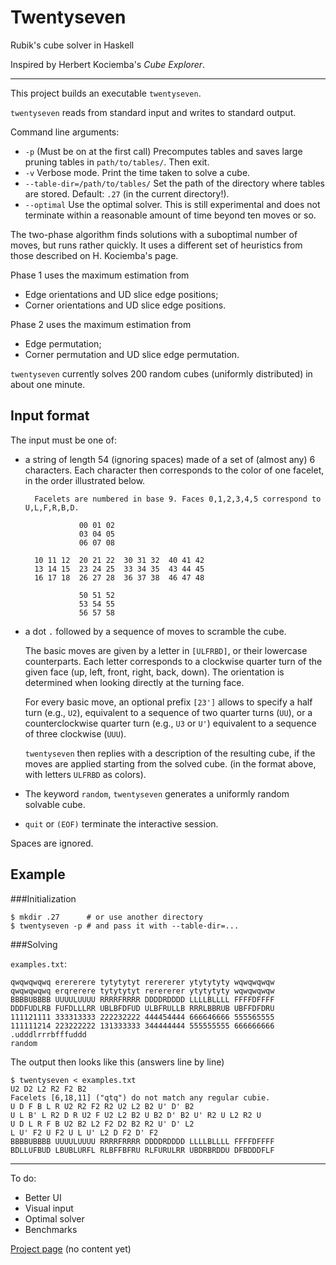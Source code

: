 Twentyseven
===========

Rubik's cube solver in Haskell

Inspired by Herbert Kociemba's *Cube Explorer*.

---

This project builds an executable `twentyseven`.

`twentyseven` reads from standard input and writes to standard output.

Command line arguments:

- `-p` (Must be on at the first call) Precomputes tables
and saves large pruning tables in `path/to/tables/`. Then exit.
- `-v` Verbose mode. Print the time taken to solve a cube.
- `--table-dir=/path/to/tables/` Set the path of the directory where tables are
stored. Default: `.27` (in the current directory!).
- `--optimal` Use the optimal solver. This is still experimental and does
not terminate within a reasonable amount of time beyond ten moves or so.

The two-phase algorithm finds solutions with a suboptimal number of moves,
but runs rather quickly. It uses a different set of heuristics from those
described on H. Kociemba's page.

Phase 1 uses the maximum estimation from

- Edge orientations and UD slice edge positions;
- Corner orientations and UD slice edge positions.

Phase 2 uses the maximum estimation from

- Edge permutation;
- Corner permutation and UD slice edge permutation.

`twentyseven` currently solves 200 random cubes (uniformly distributed)
in about one minute.

Input format
------------

The input must be one of:

- a string of length 54 (ignoring spaces) made of a set of (almost any) 6 characters.
  Each character then corresponds to the color of one facelet,
  in the order illustrated below.

        Facelets are numbered in base 9. Faces 0,1,2,3,4,5 correspond to U,L,F,R,B,D.
    
                  00 01 02
                  03 04 05
                  06 07 08
              
        10 11 12  20 21 22  30 31 32  40 41 42
        13 14 15  23 24 25  33 34 35  43 44 45
        16 17 18  26 27 28  36 37 38  46 47 48
    
                  50 51 52
                  53 54 55
                  56 57 58

- a dot `.` followed by a sequence of moves to scramble the cube.

  The basic moves are given by a letter in `[ULFRBD]`,
  or their lowercase counterparts.
  Each letter corresponds to a clockwise quarter turn of the given face
  (up, left, front, right, back, down).
  The orientation is determined when looking directly at the turning face.

  For every basic move, an optional prefix `[23']` allows to specify
  a half turn (e.g., `U2`),
  equivalent to a sequence of two quarter turns (`UU`),
  or a counterclockwise quarter turn (e.g., `U3` or `U'`)
  equivalent to a sequence of three clockwise (`UUU`).

  `twentyseven` then replies with a description of the resulting cube,
  if the moves are applied starting from the solved cube.
  (in the format above, with letters `ULFRBD` as colors).

- The keyword `random`, `twentyseven` generates a uniformly random solvable
cube.

- `quit` or `(EOF)` terminate the interactive session.

Spaces are ignored.

Example
-------

###Initialization

    $ mkdir .27      # or use another directory
    $ twentyseven -p # and pass it with --table-dir=...

###Solving

`examples.txt`:


    qwqwqwqwq erererere tytytytyt rerererer ytytytyty wqwqwqwqw
    qwqwqwqwq erqrerere tytytytyt rerererer ytytytyty wqwqwqwqw
    BBBBUBBBB UUUULUUUU RRRRFRRRR DDDDRDDDD LLLLBLLLL FFFFDFFFF
    DDDFUDLRB FUFDLLLRR UBLBFDFUD ULBFRULLB RRRLBBRUB UBFFDFDRU
    111121111 333313333 222232222 444454444 666646666 555565555
    111111214 223222222 131333333 344444444 555555555 666666666
    .udddlrrrbfffuddd
    random

The output then looks like this (answers line by line)

    $ twentyseven < examples.txt
    U2 D2 L2 R2 F2 B2
    Facelets [6,18,11] ("qtq") do not match any regular cubie.
    U D F B L R U2 R2 F2 R2 U2 L2 B2 U' D' B2
    U L B' L R2 D R U2 F U2 L2 B2 U B2 D' B2 U' R2 U L2 R2 U
    U D L R F B U2 B2 L2 F2 D2 B2 R2 U' D' L2
    L U' F2 U F2 U L U' L2 D F2 D' F2
    BBBBUBBBB UUUULUUUU RRRRFRRRR DDDDRDDDD LLLLBLLLL FFFFDFFFF
    BDLLUFBUD LBUBLURFL RLBFFBFRU RLFURULRR UBDRBRDDU DFBDDDFLF

---

To do:
- Better UI
- Visual input
- Optimal solver
- Benchmarks

[Project page](https://lysxia.github.io/twentyseven) (no content yet)

